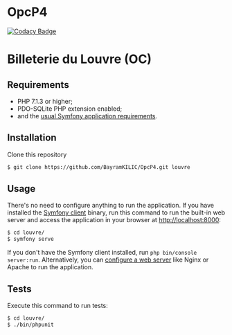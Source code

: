 # OpcP4

[![Codacy Badge](https://api.codacy.com/project/badge/Grade/72a88f1f6cdb4f04af2826dfa7f21eae)](https://www.codacy.com/manual/BayramKILIC/OpcP4?utm_source=github.com&amp;utm_medium=referral&amp;utm_content=BayramKILIC/OpcP4&amp;utm_campaign=Badge_Grade)

Billeterie du Louvre (OC)
========================


Requirements
------------

  * PHP 7.1.3 or higher;
  * PDO-SQLite PHP extension enabled;
  * and the [usual Symfony application requirements][2].

Installation
------------
Clone this repository

```bash
$ git clone https://github.com/BayramKILIC/OpcP4.git louvre
```

Usage
-----

There's no need to configure anything to run the application. If you have
installed the [Symfony client][4] binary, run this command to run the built-in
web server and access the application in your browser at <http://localhost:8000>:

```bash
$ cd louvre/
$ symfony serve
```

If you don't have the Symfony client installed, run `php bin/console server:run`.
Alternatively, you can [configure a web server][3] like Nginx or Apache to run
the application.

Tests
-----

Execute this command to run tests:

```bash
$ cd louvre/
$ ./bin/phpunit
```

[1]: https://symfony.com/doc/current/best_practices/index.html
[2]: https://symfony.com/doc/current/reference/requirements.html
[3]: https://symfony.com/doc/current/cookbook/configuration/web_server_configuration.html
[4]: https://symfony.com/download